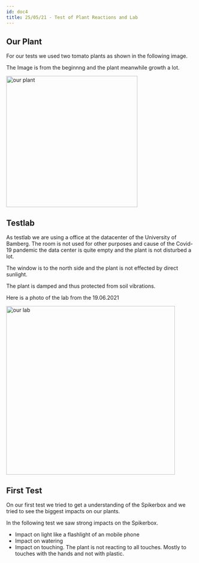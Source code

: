 ```yaml
---
id: doc4
title: 25/05/21 - Test of Plant Reactions and Lab
---
```


## Our Plant

For our tests we used two tomato plants as shown in the following image.

The Image is from the beginnng and the plant meanwhile growth a lot.

<img src="/img/Test01/ourplant.jpg" alt="our plant" width="350"/>

## Testlab

As testlab we are using a office at the datacenter of the University of Bamberg. The room is not used for other purposes and cause of the Covid-19 pandemic the data center is quite empty and the plant is not disturbed a lot.

The window is to the north side and the plant is not effected by direct sunlight.

The plant is damped and thus protected from soil vibrations.

Here is a photo of the lab from the 19.06.2021

<img src="/img/Test01/lab.jpg" alt="our lab" width="450"/>


## First Test

On our first test we tried to get a understanding of the Spikerbox and we tried to see the biggest impacts on our plants.

In the following test we saw strong impacts on the Spikerbox.

- Impact on light like a flashlight of an mobile phone
- Impact  on watering 
- Impact on touching. The plant is not reacting to all touches. Mostly to touches with the hands and not with plastic.


